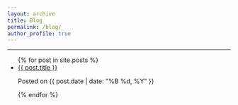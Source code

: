```yaml
---
layout: archive
title: Blog
permalink: /blog/
author_profile: true
---
```

<!-- outdated, needs an update. minimal mistakes doesn't require liquid and should show the posts in reverse chronological order with dates, requires a _config change -->
---

<div class="blog-list">
    <ul>
        {% for post in site.posts %}
        <li>
            <a href="{{ post.url | prepend: site.baseurl }}">{{  post.title }}</a>
            <p class="post-date">Posted on {{ post.date | date: "%B %d, %Y" }}</p>
        </li>
        {% endfor %}
    </ul>
</div>

